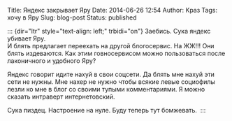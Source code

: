 Title: Яндекс закрывает Яру
Date: 2014-06-26 12:54
Author: Краз
Tags: хочу в Яру
Slug: blog-post
Status: published

::: {dir="ltr" style="text-align: left;" trbidi="on"}
Заебись. Сука яндекс убивает Яру.  
И блять предлагает переехать на другой блогосервис. На ЖЖ!!! Они блять издеваются. Как этим говносервисом можно пользоваться после лаконичного и удобного Яру?  
  
Яндекс говорит идите нахуй в свои соцсети. Да блять мне нахуй эти сети не нужны. Мне нахер не нужно чтобы всякие левые социофилы лезли ко мне в блог со своими тупыми комментариями. Я можно сказать интраверт интернетовский.  
  
Сука пиздец. Настроение на нуле. Буду теперь тут бомжевать. 
:::
